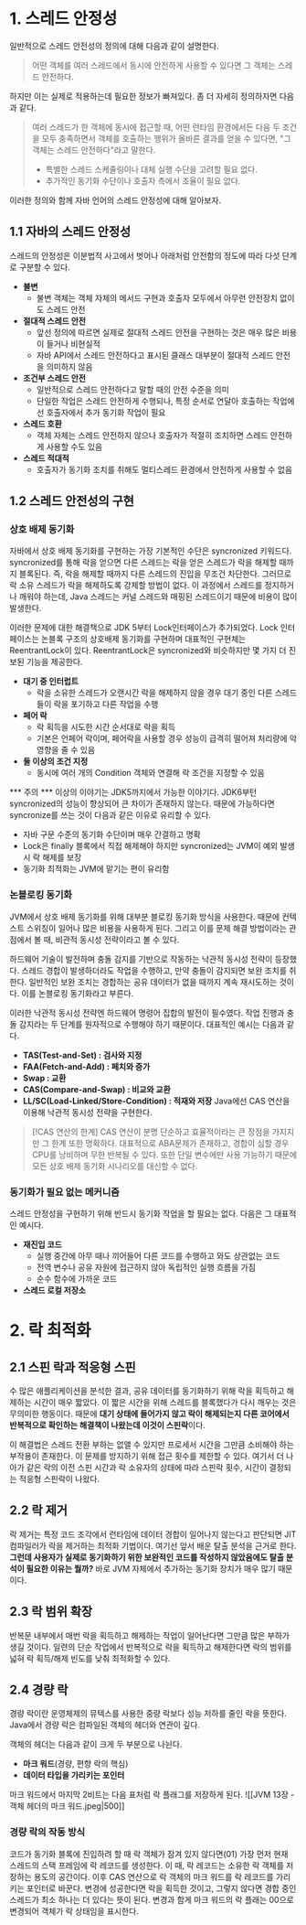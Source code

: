 # 1. 스레드 안정성
일반적으로 스레드 안전성의 정의에 대해 다음과 같이 설명한다.
> 어떤 객체를 여러 스레드에서 동시에 안전하게 사용할 수 있다면 그 객체는 스레드 안전하다.

하지만 이는 실제로 적용하는데 필요한 정보가 빠져있다. 좀 더 자세히 정의하자면 다음과 같다.
> 여러 스레드가 한 객체에 동시에 접근할 때, 어떤 런타임 환경에서든 다음 두 조건을 모두 충족하면서
> 객체를 호출하는 행위가 올바른 결과를 얻을 수 있다면, "그 객체는 스레드 안전하다"라고 말한다.
> - 특별한 스레드 스케줄링이나 대체 실행 수단을 고려할 필요 없다.
> - 추가적인 동기화 수단이나 호출자 측에서 조율이 필요 없다.

이러한 정의와 함께 자바 언어의 스레드 안정성에 대해 알아보자.
## 1.1 자바의 스레드 안정성
스레드의 안정성은 이분법적 사고에서 벗어나 아래처럼 안전함의 정도에 따라 다섯 단계로 구분할 수 있다.
- **불변**
	- 불변 객체는 객체 자체의 메서드 구현과 호출자 모두에서 아무런 안전장치 없이도 스레드 안전
- **절대적 스레드 안전**
	- 앞선 정의에 따르면 실제로 절대적 스레드 안전을 구현하는 것은 매우 많은 비용이 들거나 비현실적
	- 자바 API에서 스레드 안전하다고 표시된 클래스 대부분이 절대적 스레드 안전을 의미하지 않음
- **조건부 스레드 안전**
	- 일반적으로 스레드 안전하다고 말할 때의 안전 수준을 의미
	- 단일한 작업은 스레드 안전하게 수행되나, 특정 순서로 연달아 호출하는 작업에선 호출자에서 추가 동기화 작업이 필요
- **스레드 호환**
	- 객체 자체는 스레드 안전하지 않으나 호출자가 적절히 조치하면 스레드 안전하게 사용할 수도 있음 
- **스레드 적대적**
	- 호출자가 동기화 조치를 취해도 멀티스레드 환경에서 안전하게 사용할 수 없음

## 1.2 스레드 안전성의 구현
### 상호 배제 동기화
자바에서 상호 배제 동기화를 구현하는 가장 기본적인 수단은 syncronized 키워드다.
syncronized를 통해 락을 얻으면 다른 스레드는 락을 얻은 스레드가 락을 해제할 때까지 블록된다. 
즉, 락을 해제할 때까지 다른 스레드의 진입을 무조건 차단한다. 그러므로 락 소유 스레드가 락을 해제하도록 강제할 방법이 없다.
이 과정에서 스레드를 정지하거나 깨워야 하는데, Java 스레드는 커널 스레드와 매핑된 스레드이기 때문에 비용이 많이 발생한다. 

이러한 문제에 대한 해결책으로 JDK 5부터 Lock인터페이스가 추가되었다.
Lock 인터페이스는 논블록 구조의 상호배제 동기화를 구현하며 대표적인 구현체는 ReentrantLock이 있다.
ReentrantLock은 syncronized와 비슷하지만 몇 가지 더 진보된 기능을 제공한다.
- **대기 중 인터럽트**
	- 락을 소유한 스레드가 오랜시간 락을 해제하지 않을 경우 대기 중인 다른 스레드들이 락을 포기하고 다른 작업을 수행
- **페어 락**
	- 락 획득을 시도한 시간 순서대로 락을 획득
	- 기본은 언페어 락이며, 페어락을 사용할 경우 성능이 급격히 떨어져 처리량에 악영향을 줄 수 있음
- **둘 이상의 조건 지정**
	- 동시에 여러 개의 Condition 객체와 연결해 락 조건을 지정할 수 있음

*** 주의 ***
이상의 이야기는 JDK5까지에서 가능한 이야기다. JDK6부턴 syncronized의 성능이 향상되어 큰 차이가 존재하지 않는다.
때문에 가능하다면 syncronize를 쓰는 것이 다음과 같은 이유로 유리할 수 있다.
- 자바 구문 수준의 동기화 수단이며 매우 간결하고 명확
- Lock은 finally 블록에서 직접 해제해야 하지만 syncronized는 JVM이 예외 발생 시 락 해제를 보장
- 동기화 최적화는 JVM에 맡기는 편이 유리함
### 논블로킹 동기화
JVM에서 상호 배제 동기화를 위해 대부분 블로킹 동기화 방식을 사용한다.
때문에 컨텍스트 스위칭이 일어나 많은 비용을 사용하게 된다.
그리고 이를 문제 해결 방법이라는 관점에서 볼 때, 비관적 동시성 전략이라고 볼 수 있다.

하드웨어 기술이 발전하며 충돌 감지를 기반으로 작동하는 낙관적 동시성 전략이 등장했다.
스레드 경합이 발생하더라도 작업을 수행하고, 만약 충돌이 감지되면 보완 조치를 취한다.
일반적인 보완 조치는 경합하는 공유 데이터가 없을 때까지 계속 재시도하는 것이다. 
이를 논블로킹 동기화라고 부른다. 

이러한 낙관적 동시성 전략엔 하드웨어 명령어 집합의 발전이 필수였다.
작업 진행과 충돌 감지라는 두 단계를 원자적으로 수행해야 하기 때문이다. 
대표적인 예시는 다음과 같다.
- **TAS(Test-and-Set) : 검사와 지정**
- **FAA(Fetch-and-Add) : 페치와 증가**
- **Swap : 교환**
- **CAS(Compare-and-Swap) : 비교와 교환**
- **LL/SC(Load-Linked/Store-Condition) : 적재와 저장**
Java에선 CAS 연산을 이용해 낙관적 동시성 전략을 구현한다.
>[!CAS 연산의 한계]
>CAS 연산이 분명 단순하고 효율적이라는 큰 장점을 가지지만 그 한계 또한 명확하다.
>대표적으로 ABA문제가 존재하고, 경합이 심할 경우 CPU를 낭비하며 무한 반복될 수 있다.
>또한 단일 변수에만 사용 가능하기 때문에 모든 상호 배제 동기화 시나리오를 대신할 수 없다.

### 동기화가 필요 없는 메커니즘
스레드 안정성을 구현하기 위해 반드시 동기화 작업을 할 필요는 없다. 다음은 그 대표적인 예시다.
- **재진입 코드**
	- 실행 중간에 아무 때나 끼어들어 다른 코드를 수행하고 와도 상관없는 코드
	- 전역 변수나 공유 자원에 접근하지 않아 독립적인 실행 흐름을 가짐
	- 순수 함수에 가까운 코드
- **스레드 로컬 저장소**
# 2. 락 최적화
## 2.1 스핀 락과 적응형 스핀
수 많은 애플리케이션을 분석한 결과, 공유 데이터를 동기화하기 위해 락을 획득하고 해제하는 시간이 매우 짧았다.
이 짧은 시간을 위해 스레드를 블록했다가 다시 깨우는 것은 무의미한 행동이다.
때문에 **대기 상태에 들어가지 않고 락이 해제되는지 다른 코어에서 반복적으로 확인하는 해결책이 나왔는데 이것이 스핀락**이다. 

이 해결법은 스레드 전환 부하는 없앨 수 있지만 프로세서 시간을 그만큼 소비해야 하는 부작용이 존재한다.
이 문제를 방지하기 위해 접근 횟수를 제한할 수 있다.
여기서 더 나아가 같은 락의 이전 스핀 시간과 락 소유자의 상태에 따라 스핀락 횟수, 시간이 결정되는 적응형 스핀락이 나왔다. 

## 2.2 락 제거
락 제거는 특정 코드 조각에서 런타임에 데이터 경합이 일어나지 않는다고 판단되면 JIT 컴파일러가 락을 제거하는 최적화 기법이다.
여기선 앞서 배운 탈출 분석을 근거로 한다. 
**그런데 사용자가 실제로 동기화하기 위한 보완적인 코드를 작성하지 않았음에도 탈출 분석이 필요한 이유는 뭘까?**
바로 JVM 자체에서 추가하는 동기화 장치가 매우 많기 때문이다.

## 2.3 락 범위 확장
반복문 내부에서 매번 락을 획득하고 해제하는 작업이 일어난다면 그만큼 많은 부하가 생길 것이다. 
일련의 단순 작업에서 반복적으로 락을 획득하고 해제한다면 락의 범위를 넓혀 락 획득/해제 빈도를 낮춰 최적화할 수 있다. 

## 2.4 경량 락
경량 락이란 운영체제의 뮤텍스를 사용한 중량 락보다 성능 저하를 줄인 락을 뜻한다. 
Java에서 경량 락은 컴파일된 객체의 헤더와 연관이 깊다.

객체의 헤더는 다음과 같이 크게 두 부분으로 나뉜다.
- **마크 워드**(경량, 편향 락의 핵심)
- **데이터 타입을 가리키는 포인터**

마크 워드에서 마지막 2비트는 다음 표처럼 락 플래그를 저장하게 된다.
![[JVM 13장 - 객체 헤더의 마크 워드.jpeg|500]]

### 경량 락의 작동 방식
코드가 동기화 블록에 진입하려 할 때 락 객체가 잠겨 있지 않다면(01) 가장 먼저 현재 스레드의 스택 프레임에 락 레코드를 생성한다.
이 때, 락 레코드는 소유한 락 객체를 저장하는 용도의 공간이다. 
이후 CAS 연산으로 락 객체의 마크 워드를 락 레코드를 가리키는 포인터로 바꾼다. 
변경에 성공한다면 락을 획득한 것이고, 그렇지 않다면 경합 중인 스레드가 최소 하나는 더 있다는 뜻이 된다.
변경과 함게 마크 워드의 락 플래는 00으로 변경되어 객체가 락 상태임을 표시한다.